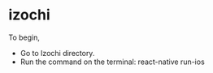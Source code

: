 # izochi
To begin,

 - Go to Izochi directory.
 - Run the command on the terminal: react-native run-ios
